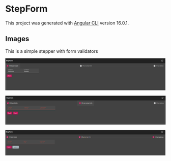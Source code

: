 # StepForm

This project was generated with [Angular CLI](https://github.com/angular/angular-cli) version 16.0.1.


## Images 

This is a simple stepper with form validators


![Alt text](image.png)

![Alt text](image-1.png)

![Alt text](image-2.png)
